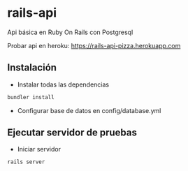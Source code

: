 # rails-api
Api básica en Ruby On Rails con Postgresql

Probar api en heroku: https://rails-api-pizza.herokuapp.com

## Instalación
- Instalar todas las dependencias
```ruby
bundler install
```

- Configurar base de datos en config/database.yml

## Ejecutar servidor de pruebas
- Iniciar servidor
```ruby
rails server
```
